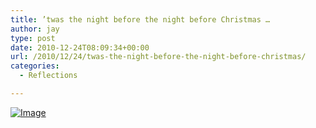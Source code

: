 ```yaml
---
title: ’twas the night before the night before Christmas …
author: jay
type: post
date: 2010-12-24T08:09:34+00:00
url: /2010/12/24/twas-the-night-before-the-night-before-christmas/
categories:
  - Reflections

---
```

[![Image][1]][2]

 [1]: http://sysadminrambles.files.wordpress.com/2010/12/image-scaled10003.jpg?w=300
 [2]: http://sysadminrambles.files.wordpress.com/2010/12/image-scaled10003.jpg